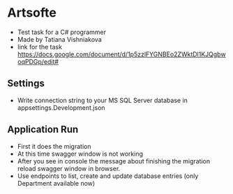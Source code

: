 # Artsofte
* Test task for a C# programmer
* Made by Tatiana Vishniakova
* link for the task https://docs.google.com/document/d/1p5zzlFYGNBEo2ZWktDl1KJQgbwoqPDGp/edit#

Settings
--------
* Write connection string to your MS SQL Server database in appsettings.Development.json 

Application Run
---------------
* First it does the migration
* At this time swagger window is not working 
* After you see in console the message about finishing the migration reload swagger window in browser.
* Use endpoints to list, create and update database entries (only Department available now)
